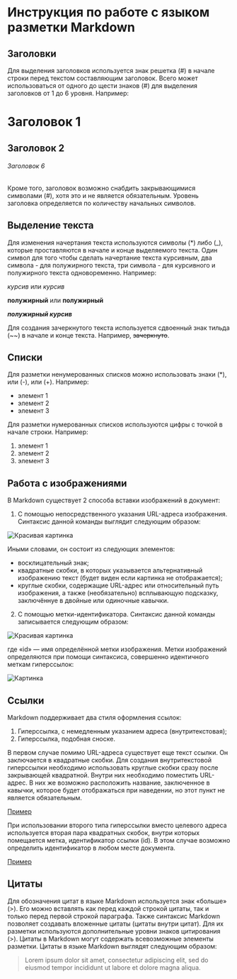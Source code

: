 # Инструкция по работе с языком разметки Markdown

## Заголовки

Для выделения заголовков используется знак решетка (#) в начале строки перед текстом составляющим заголовок. Всего может использоваться от одного до щести знаков (#) для выделения заголовков от 1 до 6 уровня. Например:

# Заголовок 1
## Заголовок 2
###### Заголовок 6

Кроме того, заголовок возможно снабдить закрывающимися символами (#), хотя это и не является обязательным. Уровень заголовка определяется по количеству начальных символов.

## Выделение текста

Для изменения начертания текста используются символы (*) либо (_), которые проставляются в начале и конце выделяемого текста. Один символ для того чтобы сделать начертание текста курсивным, два символа - для полужирного текста, три символа - для курсивного и полужирного текста одновоременно. Например:

*курсив* или _курсив_

**полужирный** или __полужирный__

***полужирный курсив***

Для создания зачеркнутого текста используется сдвоенный знак тильда (~~) в начале и конце текста.
Например, ~~зачеркнуто~~.

## Списки

Для разметки ненумерованных списков можно использовать знаки (*), или (-), или (+). Например:

- элемент 1
- элемент 2
- элемент 3

Для разметки нумерованных списков используются цифры с точкой в начале строки. Например:

1. элемент 1
2. элемент 2
3. элемент 3

## Работа с изображениями

В Markdown существует 2 способа вставки изображений в документ:

1. С помощью непосредственного указания URL-адреса изображения. Синтаксис данной команды выглядит следующим образом:

![Красивая картинка](/путь/к/изображению.jpg "Подсказка")

Иными словами, он состоит из следующих элементов:
- восклицательный знак;
- квадратные скобки, в которых указывается альтернативный изображению текст (будет виден если картинка не отображается);
- круглые скобки, содержащие URL-адрес или относительный путь изображения, а также (необязательно) всплывающую подсказку, заключённуе в двойные или одиночные кавычки.

2. С помощью метки-идентификатора. Синтаксис данной команды записывается следующим образом:

![Красивая картинка][id]

где «id» — имя определённой метки изображения. Метки изображений определяются при помощи синтаксиса, совершенно идентичного меткам гиперссылок:

[id]: путь/к/изображению.jpg "Необязательная подсказка"

![Картинка](it-geek.jpeg "Шутка")

## Ссылки

Markdown поддерживает два стиля оформления ссылок:

1. Гиперссылка, с немедленным указанием адреса (внутритекстовая);
2. Гиперссылка, подобная сноске.

В первом случае помимо URL-адреса существует еще текст ссылки. Он заключается в квадратные скобки. Для создания внутритекстовой гиперссылки необходимо использовать круглые скобки сразу после закрывающей квадратной. Внутри них необходимо поместить URL-адрес. В них же возможно расположить название, заключенное в кавычки, которое будет отображаться при наведении, но этот пункт не является обязательным.

[Пример](http://example.com/ "Тестовая ссылка")

При использовании второго типа гиперссылки вместо целевого адреса используется вторая пара квадратных скобок, внутри которых помещается метка, идентификатор ссылки (id). В этом случае возможно определить идентификатор в любом месте документа.

[Пример][id]

[id]: http://example.com/ "Тестовая ссылка"

## Цитаты

Для обозначения цитат в языке Markdown используется знак «больше» (>). Его можно вставлять как перед каждой строкой цитаты, так и только перед первой строкой параграфа. Также синтаксис Markdown позволяет создавать вложенные цитаты (цитаты внутри цитат). Для их разметки используются дополнительные уровни знаков цитирования (>). Цитаты в Markdown могут содержать всевозможные элементы разметки. Цитаты в языке Markdown выглядят следующим образом:

>Lorem ipsum dolor sit amet, consectetur adipiscing elit, sed do eiusmod tempor incididunt ut labore et dolore magna aliqua.